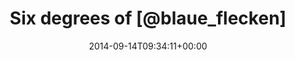 ---
retweeted: false
source: <a href="http://mvilla.it/fenix" rel="nofollow">Fenix for Android</a>
entities:
  hashtags: []
  symbols: []
  user_mentions:
  - name: blaue_flecken
    screen_name: blaue_flecken
    indices:
    - '15'
    - '29'
    id_str: '1249289894146514946'
    id: '1249289894146514946'
  urls: []
display_text_range:
- '0'
- '30'
favorite_count: '0'
id_str: '511085492172255232'
truncated: false
retweet_count: '0'
id: '511085492172255232'
created_at: Sun Sep 14 09:34:11 +0000 2014
favorited: false
full_text: Six degrees of [@blaue_flecken](https://twitter.com/blaue_flecken).
lang: en
tags:
- pesos:twitter
date: '2014-09-14T09:34:11+00:00'
src: https://twitter.com/bascht/status/511085492172255232
original_url: https://twitter.com/bascht/status/511085492172255232
type: twitter_tweet
text: Six degrees of [@blaue_flecken](https://twitter.com/blaue_flecken).
title: Six degrees of [@blaue_flecken]

---